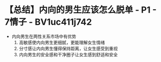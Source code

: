 # 【总结】内向的男生应该怎么脱单 - P1 - 7情子 - BV1uc411j742

-   内向男生在两性关系市场中有优势
    1.  高敏感使内向男生更细腻，更能理解女生情绪
    2.  分寸感让内向男生懂得保持距离，让女生感受到重视
    3.  内向男生的安全感和干净圈子让女生感到舒适和安全